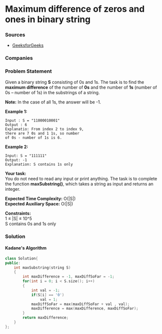 # Maximum difference of zeros and ones in binary string

### Sources

* [GeeksforGeeks](https://practice.geeksforgeeks.org/problems/maximum-difference-of-zeros-and-ones-in-binary-string4111/1#)

### Companies

### Problem Statement

Given a binary string **S** consisting of 0s and 1s. The task is to find the **maximum difference** of the number of **0s** and the number of **1s** \(number of 0s – number of 1s\) in the substrings of a string.

**Note:** In the case of all 1s, the answer will be -1.

**Example 1:**

```text
Input : S = "11000010001" 
Output : 6 
Explanatio: From index 2 to index 9, 
there are 7 0s and 1 1s, so number 
of 0s - number of 1s is 6. 
```

**Example 2:**

```text
Input: S = "111111"
Output: -1
Explanation: S contains 1s only 
```

**Your task:**  
 You do not need to read any input or print anything. The task is to complete the function **maxSubstring\(\)**, which takes a string as input and returns an integer.

**Expected Time Complexity:** O\(\|S\|\)  
 **Expected Auxiliary Space:** O\(\|S\|\)

**Constraints:**  
 1 ≤ \|S\| ≤ 10^5  
 S contains 0s and 1s only

### Solution

#### Kadane's Algorithm

```cpp
class Solution{
public:	
	int maxSubstring(string S)
	{
	    int maxDifference = -1, maxDiffSoFar = -1;
	    for(int i = 0; i < S.size(); i++)
	    {
	        int val = -1;
	        if(S[i] == '0')
	            val = 1;
	        maxDiffSoFar = max(maxDiffSoFar + val , val);
	        maxDifference = max(maxDifference, maxDiffSoFar);
	    }
	    return maxDifference;
	}
};
```

